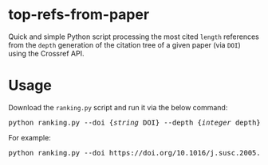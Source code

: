 # top-refs-from-paper
Quick and simple Python script processing the most cited `length` references from the `depth` generation of the citation tree of a given paper (via `DOI`) using the Crossref API.

# Usage
Download the `ranking.py` script and run it via the below command:
<pre>
python ranking.py --doi {<i>string</i> DOI} --depth {<i>integer</i> depth} --length {<i>integer</i> length}
</pre>
For example:
<pre>
python ranking.py --doi https://doi.org/10.1016/j.susc.2005.05.030 --depth 3 --length 100
</pre>
